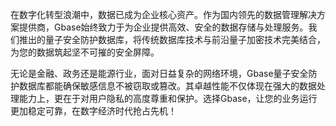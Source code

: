 在数字化转型浪潮中，数据已成为企业核心资产。作为国内领先的数据管理解决方案提供商，Gbase始终致力于为企业提供高效、安全的数据存储与处理服务。我们推出的量子安全防护数据库，将传统数据库技术与前沿量子加密技术完美结合，为您的数据筑起坚不可摧的安全屏障。

无论是金融、政务还是能源行业，面对日益复杂的网络环境，Gbase量子安全防护数据库都能确保敏感信息不被窃取或篡改。其卓越性能不仅体现在强大的数据处理能力上，更在于对用户隐私的高度尊重和保护。选择Gbase，让您的业务运行更加稳定可靠，在数字经济时代抢占先机！